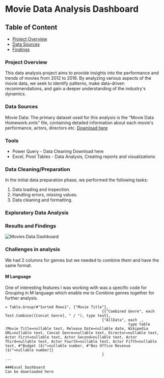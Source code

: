 # Movie Data Analysis Dashboard


## Table of Content
 - [Project Overview](#project-overview)
 - [Data Sources](#data-sources)
 - [Findings](#results-and-findings)

### Project Overview
This data analysis project aims to provide insights into the performance and trends of movies from 2012 to 2016. 
By analyzing various aspects of the movie data, we seek to identify patterns, make data-driven recommendations, and gain a deeper understanding of the industry's dynamics.

### Data Sources
Movie Data: 
The primary dataset used for this analysis is the "Movie Data Homework.xmls" file, containing detailed information about each movie's performance, actors, directors etc.
[Download here](https://github.com/Irene-arch/Documenting_Example?tab=readme-ov-file)



### Tools

 - Power Query - Data Cleaning Download here 
 - Excel, Pivot Tables - Data Analysis, Creating reports and visualizations

### Data Cleaning/Preparation

In the initial data preparation phase, we performed the following tasks:
1. Data loading and inspection.
2. Handling errors, missing values.
3. Data cleaning and formatting.

### Exploratory Data Analysis

### Results and Findings
![Movies Data Dashboard](https://github.com/user-attachments/assets/dd363843-184b-4c35-9cd2-b7f4f888642b)

### Challenges in analysis
We had 2 columns for genres but we needed to combine them and have the same format.

#### M Language 
One of interesting features I was working with was a specific code for Grouping in M language which enable me to Combine genres together for further analysis.
```
= Table.Group(#"Sorted Rows1", {"Movie Title"}, 
                                            {{"Combined Genre", each Text.Combine([Concat Genre], " / "), type text},
                                            {"AllData", each _, 
                                                        type table [Movie Title=nullable text, Release Date=nullable date, Wikipedia URL=nullable text, Concat Genre=nullable text, Director=nullable text, Actor First=nullable text, Actor Second=nullable text, Actor Third=nullable text, Actor Fourth=nullable text, Actor Fifth=nullable text, #"Budget ($)"=nullable number, #"Box Office Revenue ($)"=nullable number]}
                                            }
...

###Excel Dashboard
Can be downloaded here
